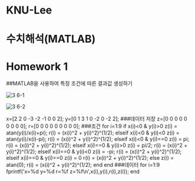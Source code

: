 # KNU-Lee
# 수치해석(MATLAB)
# Homework 1
##MATLAB을 사용하여 특정 조건에 따른 결과값 생성하기

![3 6-1](https://user-images.githubusercontent.com/58453290/70114144-c856d880-169e-11ea-9c7c-85006af01215.JPG)

![3 6-2](https://user-images.githubusercontent.com/58453290/70114150-cc82f600-169e-11ea-8ae9-8ebfaaf228ec.JPG)

x=[2 2 0 -3 -2 -1 0 0 2];
y=[0 1 3 1 0 -2 0 -2 2]; ###데이터 저장
z=[0 0 0 0 0 0 0 0 0];
r=[0 0 0 0 0 0 0 0 0];
###조건
for i=1:9
    if x(i)<0 & y(i)>0
        z(i) = atan(y(i)/x(i)+pi);
        r(i) = (x(i)^2 + y(i)^2)^(1/2);
    elseif x(i)<0 & y(i)<0
        z(i) = atan(y(i)/x(i)-pi);
        r(i) = (x(i)^2 + y(i)^2)^(1/2);
    elseif x(i)<0 & y(i)==0
        z(i) = pi;
        r(i) = (x(i)^2 + y(i)^2)^(1/2);
    elseif x(i)==0 & y(i)>0
        z(i) = pi/2;
        r(i) = (x(i)^2 + y(i)^2)^(1/2);
    elseif x(i)==0 & y(i)<0
        z(i) = -pi;
        r(i) = (x(i)^2 + y(i)^2)^(1/2);
    elseif x(i)==0 & y(i)==0
        z(i) = 0
        r(i) = (x(i)^2 + y(i)^2)^(1/2);
    else 
        z(i) = atan(0);
        r(i) = (x(i)^2 + y(i)^2)^(1/2);
    end
end
###데이터 
for i=1:9
    fprintf('x=%d y=%d r=%f    z=%f\n',x(i),y(i),r(i),z(i));
end

